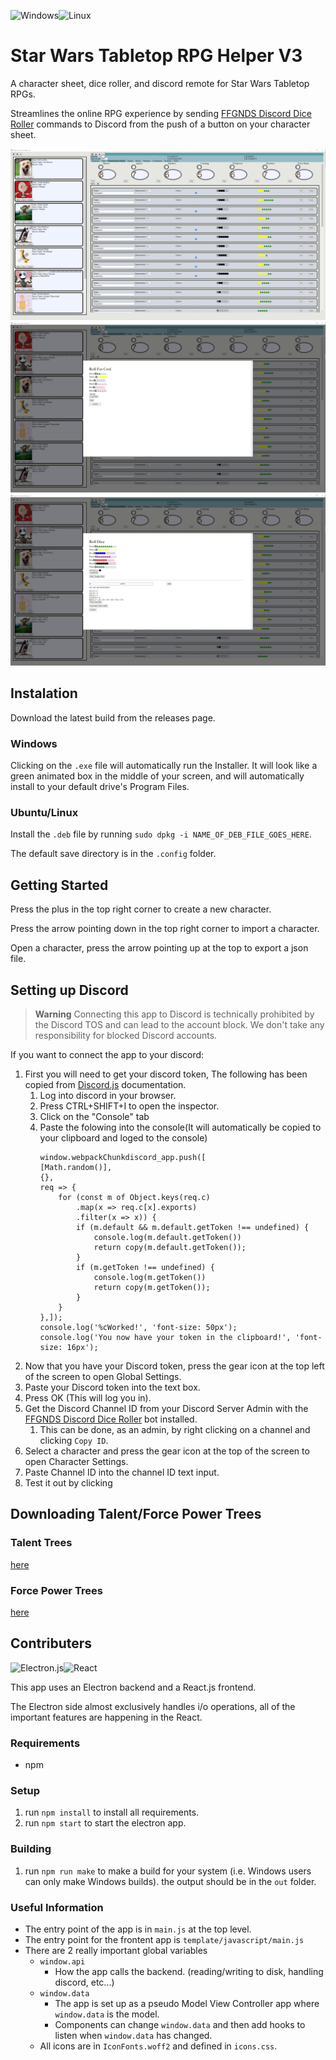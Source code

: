 ![Windows](https://img.shields.io/badge/Windows-0078D6?style=for-the-badge&logo=windows&logoColor=white)![Linux](https://img.shields.io/badge/Linux-FCC624?style=for-the-badge&logo=linux&logoColor=black)

# Star Wars Tabletop RPG Helper V3

A character sheet, dice roller, and discord remote for Star Wars Tabletop RPGs. 

Streamlines the online RPG experience by sending [FFGNDS Discord Dice Roller](https://github.com/SkyJedi/FFGNDS-Discord-Dice-Roller) commands to Discord from the push of a button on your character sheet.

![App Screenshot 1](images/readme_image_1.png)
![App Screenshot 2](images/readme_image_2.png)
![App Screenshot 3](images/readme_image_3.png)

## Instalation

Download the latest build from the releases page.

### Windows

Clicking on the `.exe` file will automatically run the Installer. It will look like a green animated box in the middle of your screen, and will automatically install to your default drive's Program Files.

### Ubuntu/Linux

Install the `.deb` file by running `sudo dpkg -i NAME_OF_DEB_FILE_GOES_HERE`.

The default save directory is in the `.config` folder.

## Getting Started

Press the plus in the top right corner to create a new character.

Press the arrow pointing down in the top right corner to import a character.

Open a character, press the arrow pointing up at the top to export a json file.

## Setting up Discord

> __Warning__
> Connecting this app to Discord is technically prohibited by the Discord TOS and can lead to the account block.
> We don't take any responsibility for blocked Discord accounts.

If you want to connect the app to your discord:
1. First you will need to get your discord token, The following has been copied from [Discord.js](https://www.npmjs.com/package/discord.js-selfbot-v13) documentation.
	1. Log into discord in your browser.
	2. Press CTRL+SHIFT+I to open the inspector.
	3. Click on the "Console" tab
	4. Paste the folowing into the console(It will automatically be copied to your clipboard and loged to the console)
		```
		window.webpackChunkdiscord_app.push([
		[Math.random()],
		{},
		req => {
			for (const m of Object.keys(req.c)
				.map(x => req.c[x].exports)
				.filter(x => x)) {
				if (m.default && m.default.getToken !== undefined) {
					console.log(m.default.getToken())
					return copy(m.default.getToken());
				}
				if (m.getToken !== undefined) {
					console.log(m.getToken())
					return copy(m.getToken());
				}
			}
		},]);
		console.log('%cWorked!', 'font-size: 50px');
		console.log('You now have your token in the clipboard!', 'font-size: 16px');
2. Now that you have your Discord token, press the gear icon at the top left of the screen to open Global Settings.
3. Paste your Discord token into the text box.
4. Press OK (This will log you in).
5. Get the Discord Channel ID from your Discord Server Admin with the [FFGNDS Discord Dice Roller](https://github.com/SkyJedi/FFGNDS-Discord-Dice-Roller) bot installed.
	1. This can be done, as an admin, by right clicking on a channel and clicking `Copy ID`.
6. Select a character and press the gear icon at the top of the screen to open Character Settings.
7. Paste Channel ID into the channel ID text input.
8. Test it out by clicking 

## Downloading Talent/Force Power Trees

### Talent Trees
[here](https://mega.nz/file/UK8hCAZY#z2W9pdSovm5PoES9pG8zo36qFglsxUF0b-9cSq8HakQ)
### Force Power Trees
[here](https://mega.nz/file/pHVxjTBA#S3nTuWh0S9sPgmV6ByC7brWXskSw-V7BWDwS5G13ouY)

## Contributers
![Electron.js](https://img.shields.io/badge/Electron-191970?style=for-the-badge&logo=Electron&logoColor=white)![React](https://img.shields.io/badge/react-%2320232a.svg?style=for-the-badge&logo=react&logoColor=%2361DAFB)

This app uses an Electron backend and a React.js frontend. 

The Electron side almost exclusively handles i/o operations, all of the important features are happening in the React.

### Requirements
- npm

### Setup
1. run `npm install` to install all requirements.
2. run `npm start` to start the electron app.

### Building
1. run `npm run make` to make a build for your system (i.e. Windows users can only make Windows builds). the output should be in the `out` folder.

### Useful Information
- The entry point of the app is in `main.js` at the top level.
- The entry point for the frontent app is `template/javascript/main.js`
- There are 2 really important global variables
	- `window.api`
		- How the app calls the backend. (reading/writing to disk, handling discord, etc...)
	- `window.data`
		- The app is set up as a pseudo Model View Controller app where `window.data` is the model.
		- Components can change `window.data` and then add hooks to listen when `window.data` has changed.
	- All icons are in `IconFonts.woff2` and defined in `icons.css`.


